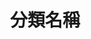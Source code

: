 ---
title: '分類名稱'
pictures: '["https://raw.githubusercontent.com/chyushya/cms-content/main/content/resources/images/1648663390911-2926-2055-DSC02270%20OK.jpg"]'
---